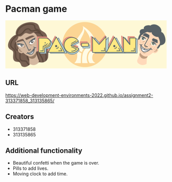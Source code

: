 
# Pacman game

<img src="src/Logo.jpg" style="width:650px;"/>

## URL
https://web-development-environments-2022.github.io/assignment2-313371858_313135865/

## Creators

- 313371858
- 313135865


## Additional functionality

- Beautiful confetti when the game is over.
- Pills to add lives.
- Moving clock to add time.

